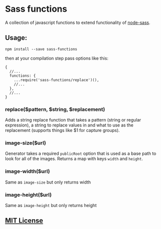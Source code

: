 Sass functions
==============

A collection of javascript functions to extend functionality of [node-sass](https://github.com/sass/node-sass).

## Usage:

`npm install --save sass-functions`

then at your compilation step pass options like this:

```
{
  //...
  functions: {
    ...require('sass-functions/replace')(),
    //...
  },
  //...
}
```

### replace($pattern, $string, $replacement)
Adds a string replace function that takes a pattern (string or regular expression), a string to replace values in and what to use as the replacement (supports things like $1 for capture groups).

### image-size($url)
Generator takes a required `publicRoot` option that is used as a base path to look for all of the images. Returns a map with keys `width` and `height`.

### image-width($url)
Same as `image-size` but only returns width

### image-height($url)
Same as `image-height` but only returns height


## [MIT License](LICENSE)
